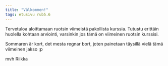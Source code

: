 ```yaml
---
title: "Välkommen!"
tags: etusivu rub5.6
---
```


Tervetuloa aloittamaan ruotsin viimeistä pakollista kurssia. Tutustu erittäin huolella kohtaan arviointi, varsinkin jos tämä on viimeinen ruotsin kurssisi. 

Sommaren är kort, det mesta regnar bort, joten painetaan täysillä vielä tämä viimeinen jakso ;p

mvh Riikka